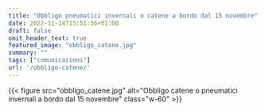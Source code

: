 ```yaml
---
title: "Obbligo pneumatici invernali o catene a bordo dal 15 novembre"
date: 2022-11-14T15:51:36+01:00
draft: false
omit_header_text: true
featured_image: "obbligo_catene.jpg"
summary: ""
tags: ["comunicazioni"]
url: '/obbligo-catene/'
---
```



{{< figure src="obbligo_catene.jpg" alt="Obbligo catene o pneumatici invernali a bordo dal 15 novembre" class="w-60" >}}


